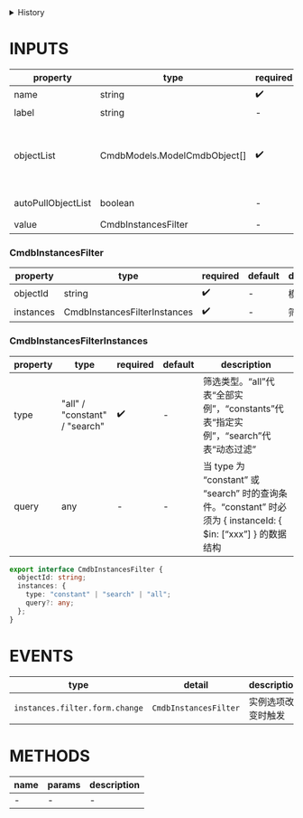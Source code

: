 [//]: # "atom-bricks/form-input/cmdb-instances-filter-form.ts"

<details>
<summary>History</summary>

| Version | Change                                   |
| ------- | ---------------------------------------- |
| 1.22.0  | 新增 `instances.filter.form.change` 事件 |

</details>

# INPUTS

| property           | type                         | required | default | description                                                                       |
| ------------------ | ---------------------------- | -------- | ------- | --------------------------------------------------------------------------------- |
| name               | string                       | ✔️       | -       | 表单项名称                                                                        |
| label              | string                       | -        | -       | 表单项标签                                                                        |
| objectList         | CmdbModels.ModelCmdbObject[] | ✔️       | -       | 模型列表 (`autoPullObjectList`为 true 时，objectList 可以内部拉取，可以不用填写） |
| autoPullObjectList | boolean                      | -        | -       | 是否内部拉去`objectList`                                                          |
| value              | CmdbInstancesFilter          | -        | -       | 表单项初始值                                                                      |

### CmdbInstancesFilter

| property  | type                         | required | default | description |
| --------- | ---------------------------- | -------- | ------- | ----------- |
| objectId  | string                       | ✔️       | -       | 模型 ID     |
| instances | CmdbInstancesFilterInstances | ✔️       | -       | 筛选条件    |

### CmdbInstancesFilterInstances

| property | type                          | required | default | description                                                                                                    |
| -------- | ----------------------------- | -------- | ------- | -------------------------------------------------------------------------------------------------------------- |
| type     | "all" / "constant" / "search" | ✔️       | -       | 筛选类型。“all”代表“全部实例”，“constants”代表“指定实例”，“search”代表“动态过滤”                               |
| query    | any                           | -        | -       | 当 type 为 “constant” 或 “search” 时的查询条件。“constant” 时必须为 { instanceId: { \$in: [“xxx”] } 的数据结构 |

```typescript
export interface CmdbInstancesFilter {
  objectId: string;
  instances: {
    type: "constant" | "search" | "all";
    query?: any;
  };
}
```

# EVENTS

| type                           | detail                | description        |
| ------------------------------ | --------------------- | ------------------ |
| `instances.filter.form.change` | `CmdbInstancesFilter` | 实例选项改变时触发 |

# METHODS

| name | params | description |
| ---- | ------ | ----------- |
| -    | -      | -           |

